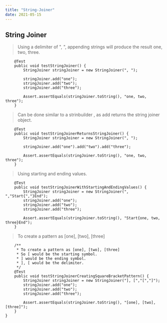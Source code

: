 ```yaml
---
title: "String-Joiner"
date: 2021-05-15
---
```


## String Joiner

> Using a delimiter of ", ", appending strings will produce the result
  one, two, three.

```
    @Test
    public void testStringJoiner() {
        StringJoiner stringJoiner = new StringJoiner(", ");

        stringJoiner.add("one");
        stringJoiner.add("two");
        stringJoiner.add("three");

        Assert.assertEquals(stringJoiner.toString(), "one, two, three");
    }
```
> Can be done similar to a strinbuilder , as add returns the string joiner object.

```
    @Test
    public void testStringJoinerReturnsStringJoiner() {
        StringJoiner stringJoiner = new StringJoiner(", ");

        stringJoiner.add("one").add("two").add("three");

        Assert.assertEquals(stringJoiner.toString(), "one, two, three");
    }
```
> Using starting and ending values. 

```
    @Test
    public void testStringJoinerWithStartingAndEndingValues() {
        StringJoiner stringJoiner = new StringJoiner(", ","Start{","}End");
        stringJoiner.add("one");
        stringJoiner.add("two");
        stringJoiner.add("three");

        Assert.assertEquals(stringJoiner.toString(), "Start{one, two, three}End");
    }
```
> To create a pattern as [one], [two], [three]


```
    /**
     * To create a pattern as [one], [two], [three]
     * So [ would be the starting symbol.
     * ] would be the ending symbol.
     * ], [ would be the delimiter.
     */
    @Test
    public void testStringJoinerCreatingSquareBracketPattern() {
        StringJoiner stringJoiner = new StringJoiner("], [","[","]");
        stringJoiner.add("one");
        stringJoiner.add("two");
        stringJoiner.add("three");

        Assert.assertEquals(stringJoiner.toString(), "[one], [two], [three]");
    }
}
